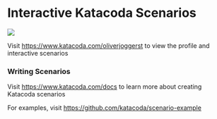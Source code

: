# Interactive Katacoda Scenarios

[![](http://shields.katacoda.com/katacoda/oliverjoggerst/count.svg)](https://www.katacoda.com/oliverjoggerst "Get your profile on Katacoda.com")

Visit https://www.katacoda.com/oliverjoggerst to view the profile and interactive scenarios

### Writing Scenarios
Visit https://www.katacoda.com/docs to learn more about creating Katacoda scenarios

For examples, visit https://github.com/katacoda/scenario-example
